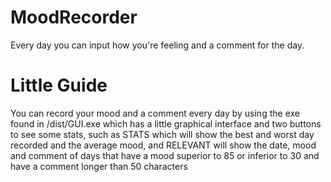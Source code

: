 # MoodRecorder
Every day you can input how you're feeling and a comment for the day.

# Little Guide
You can record your mood and a comment every day by using the exe found in /dist/GUI.exe which has a little graphical interface and two buttons to see some stats, such as STATS which will show the best and worst day recorded and the average mood, and RELEVANT will show the date, mood and comment of days that have a mood superior to 85 or inferior to 30 and have a comment longer than 50 characters

